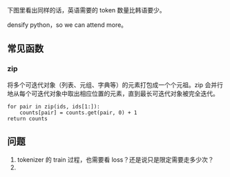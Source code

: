 下图里看出同样的话，英语需要的 token 数量比韩语要少。

densify python，so we can attend more。


## 常见函数

### zip
将多个可迭代对象（列表、元组、字典等）的元素打包成一个个元祖。zip 会并行地从每个可迭代对象中取出相应位置的元素，直到最长可迭代对象被完全迭代。

```
for pair in zip(ids, ids[1:]):
    counts[pair] = counts.get(pair, 0) + 1
return counts
```

## 问题
1. tokenizer 的 train 过程，也需要看 loss？还是说只是限定需要走多少次？
2. 